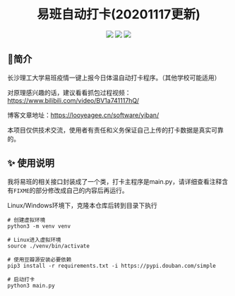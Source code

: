 <h1 align="center">
  易班自动打卡(20201117更新)
  <br>
</h1>
<p align="center">
<img src="https://cdn.looyeagee.cn/github/yiban/license.svg"/>
<img src="https://cdn.looyeagee.cn/github/yiban/platform.svg"/>
<img src="https://cdn.looyeagee.cn/github/yiban/python.svg"/>
</p>


## 👀简介

长沙理工大学易班疫情一键上报今日体温自动打卡程序。（其他学校可能适用）

对原理感兴趣的话，建议看看抓包过程视频：https://www.bilibili.com/video/BV1a741117hQ/

博客文章地址：https://looyeagee.cn/software/yiban/

本项目仅供技术交流，使用者有责任和义务保证自己上传的打卡数据是真实可靠的。

## :sparkles: 使用说明

我将易班的相关接口封装成了一个类，打卡主程序是main.py，请详细查看注释含有`FIXME`的部分修改成自己的内容后再运行。

Linux/Windows环境下，克隆本仓库后转到目录下执行


```shell
# 创建虚拟环境
python3 -m venv venv

# Linux进入虚拟环境
source ./venv/bin/activate

# 使用豆瓣源安装必要依赖
pip3 install -r requirements.txt -i https://pypi.douban.com/simple

# 启动打卡
python3 main.py
```


